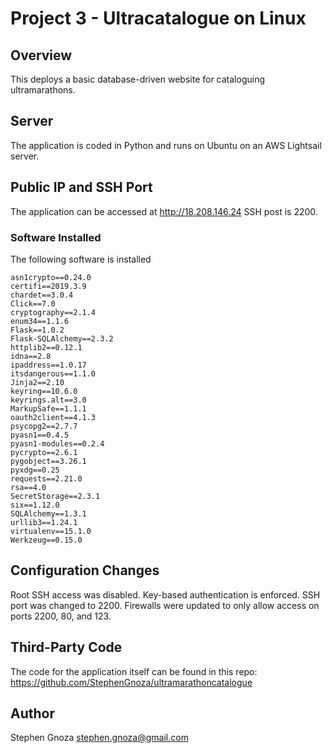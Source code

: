 # Project 3 - Ultracatalogue on Linux 

## Overview
This deploys a basic database-driven website for cataloguing ultramarathons.  

## Server
The application is coded in Python and runs on Ubuntu on an AWS Lightsail server.

## Public IP and SSH Port
The application can be accessed at http://18.208.146.24 SSH post is 2200.

### Software Installed
The following software is installed

```
asn1crypto==0.24.0
certifi==2019.3.9
chardet==3.0.4
Click==7.0
cryptography==2.1.4
enum34==1.1.6
Flask==1.0.2
Flask-SQLAlchemy==2.3.2
httplib2==0.12.1
idna==2.8
ipaddress==1.0.17
itsdangerous==1.1.0
Jinja2==2.10
keyring==10.6.0
keyrings.alt==3.0
MarkupSafe==1.1.1
oauth2client==4.1.3
psycopg2==2.7.7
pyasn1==0.4.5
pyasn1-modules==0.2.4
pycrypto==2.6.1
pygobject==3.26.1
pyxdg==0.25
requests==2.21.0
rsa==4.0
SecretStorage==2.3.1
six==1.12.0
SQLAlchemy==1.3.1
urllib3==1.24.1
virtualenv==15.1.0
Werkzeug==0.15.0
```

## Configuration Changes
Root SSH access was disabled.
Key-based authentication is enforced.
SSH port was changed to 2200.
Firewalls were updated to only allow access on ports 2200, 80, and 123.


## Third-Party Code 
The code for the application itself can be found in this repo: https://github.com/StephenGnoza/ultramarathoncatalogue


## Author

Stephen Gnoza
stephen.gnoza@gmail.com
